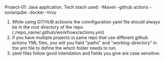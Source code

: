Project-01:
Java application.
Tech stach used:
  -Maven
  -github actions
  -sonarqube
  -docker
  -trivy

1) While using GITHUB actioons the connfiguration yaml file should always be in the root directory of the repo.(./repo_name/.github/workflows/actions.yml)
2) if you have multiple projects in same repo that use different github actions YML files, you will you field "paths" and "working-directory" in the yml file to define the which folder needs to run.
3) yaml files follow good intendation and fields you give are case sensitive.

